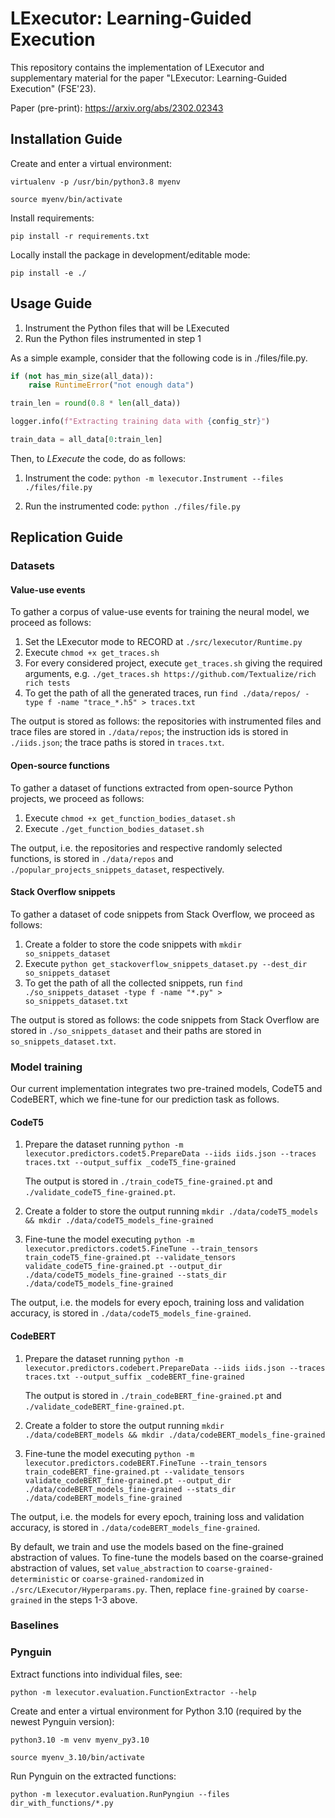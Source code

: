 # LExecutor: Learning-Guided Execution

This repository contains the implementation of LExecutor and supplementary material for the paper "LExecutor: Learning-Guided Execution" (FSE'23).

Paper (pre-print): https://arxiv.org/abs/2302.02343

## Installation Guide

Create and enter a virtual environment:

`virtualenv -p /usr/bin/python3.8 myenv`

`source myenv/bin/activate`

Install requirements:

`pip install -r requirements.txt`

Locally install the package in development/editable mode:

`pip install -e ./`

## Usage Guide

1. Instrument the Python files that will be LExecuted
2. Run the Python files instrumented in step 1

As a simple example, consider that the following code is in ./files/file.py. 

```python
if (not has_min_size(all_data)):
    raise RuntimeError("not enough data")

train_len = round(0.8 * len(all_data))

logger.info(f"Extracting training data with {config_str}")

train_data = all_data[0:train_len]
```
Then, to *LExecute* the code, do as follows:

1. Instrument the code:
`python -m lexecutor.Instrument --files ./files/file.py`

2. Run the instrumented code:
`python ./files/file.py`

## Replication Guide

### Datasets

#### Value-use events

To gather a corpus of value-use events for training the neural model, we proceed as follows:

1. Set the LExecutor mode to RECORD at `./src/lexecutor/Runtime.py`
2. Execute `chmod +x get_traces.sh`
3. For every considered project, execute `get_traces.sh` giving the required arguments, e.g. `./get_traces.sh https://github.com/Textualize/rich rich tests`
4. To get the path of all the generated traces, run `find ./data/repos/ -type f -name "trace_*.h5" > traces.txt`

The output is stored as follows: the repositories with instrumented files and trace files are stored in `./data/repos`; the instruction ids is stored in `./iids.json`; the trace paths is stored in `traces.txt`.

#### Open-source functions

To gather a dataset of functions extracted from open-source Python projects, we proceed as follows:

1. Execute `chmod +x get_function_bodies_dataset.sh`
2. Execute `./get_function_bodies_dataset.sh`

The output, i.e. the repositories and respective randomly selected functions, is stored in `./data/repos` and `./popular_projects_snippets_dataset`, respectively.

#### Stack Overflow snippets

To gather a dataset of code snippets from Stack Overflow, we proceed as follows:

1. Create a folder to store the code snippets with `mkdir so_snippets_dataset`
2. Execute `python get_stackoverflow_snippets_dataset.py --dest_dir so_snippets_dataset`
3. To get the path of all the collected snippets, run `find ./so_snippets_dataset -type f -name "*.py" > so_snippets_dataset.txt`

The output is stored as follows: the code snippets from Stack Overflow are stored in `./so_snippets_dataset` and their paths are stored in `so_snippets_dataset.txt`.

### Model training

Our current implementation integrates two pre-trained models, CodeT5 and CodeBERT, which we fine-tune for our prediction task as follows.

#### CodeT5

1. Prepare the dataset running `python -m lexecutor.predictors.codet5.PrepareData --iids iids.json --traces traces.txt --output_suffix _codeT5_fine-grained`

   The output is stored in `./train_codeT5_fine-grained.pt` and `./validate_codeT5_fine-grained.pt`.

2. Create a folder to store the output running `mkdir ./data/codeT5_models && mkdir ./data/codeT5_models_fine-grained`

3. Fine-tune the model executing `python -m lexecutor.predictors.codet5.FineTune --train_tensors train_codeT5_fine-grained.pt --validate_tensors validate_codeT5_fine-grained.pt --output_dir ./data/codeT5_models_fine-grained --stats_dir ./data/codeT5_models_fine-grained`

The output, i.e. the models for every epoch, training loss and validation accuracy, is stored in `./data/codeT5_models_fine-grained`.

#### CodeBERT

1. Prepare the dataset running `python -m lexecutor.predictors.codebert.PrepareData --iids iids.json --traces traces.txt --output_suffix _codeBERT_fine-grained`

   The output is stored in `./train_codeBERT_fine-grained.pt` and `./validate_codeBERT_fine-grained.pt`.

2. Create a folder to store the output running `mkdir ./data/codeBERT_models && mkdir ./data/codeBERT_models_fine-grained`

2. Fine-tune the model executing `python -m lexecutor.predictors.codeBERT.FineTune --train_tensors train_codeBERT_fine-grained.pt --validate_tensors validate_codeBERT_fine-grained.pt --output_dir ./data/codeBERT_models_fine-grained --stats_dir ./data/codeBERT_models_fine-grained`

The output, i.e. the models for every epoch, training loss and validation accuracy, is stored in `./data/codeBERT_models_fine-grained`.

By default, we train and use the models based on the fine-grained abstraction of values. To fine-tune the models based on the coarse-grained abstraction of values, set `value_abstraction` to `coarse-grained-deterministic` or `coarse-grained-randomized` in `./src/LExecutor/Hyperparams.py`. Then, replace `fine-grained` by `coarse-grained` in the steps 1-3 above.   

### Baselines

### Pynguin

Extract functions into individual files, see:

`python -m lexecutor.evaluation.FunctionExtractor --help`

Create and enter a virtual environment for Python 3.10 (required by the newest Pynguin version):

`python3.10 -m venv myenv_py3.10`

`source myenv_3.10/bin/activate`

Run Pynguin on the extracted functions:

`python -m lexecutor.evaluation.RunPyngiun --files dir_with_functions/*.py`


